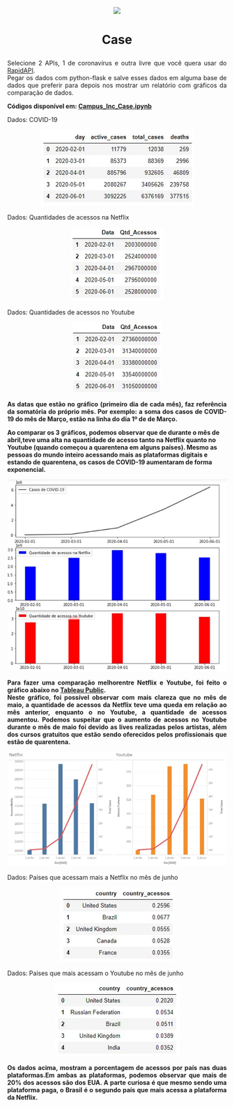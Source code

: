<p align="center"><img src="https://images.sympla.com.br/582488b7b625b.png"></p>

<h1><b><p align="center">Case</p></b></h1>
<p align="justify">Selecione 2 APIs, 1 de coronavírus e outra livre que você quera usar do <a href="https://coronavirus-map.p.rapidapi.com/v1/spots/summary">RapidAPI</a>.</br>
Pegar os dados com python-flask e salve esses dados em alguma base de dados que preferir para depois nos mostrar um relatório com gráficos da comparação de dados.</p>

<b><p align="justify">Códigos disponível em: <a href="https://github.com/yguenka/Campus_Inc_Case/blob/master/Campus%20Inc.ipynb">Campus_Inc_Case.ipynb</a></p></b>



<p align="justify">Dados: COVID-19</p>
<p align="center"><img src="Fotos/Capturar.JPG"></p>

<p align="justify">Dados: Quantidades de acessos na Netflix</p>
<p align="center"><img src="Fotos/Capturar1.JPG"></p>

<p align="justify">Dados: Quantidades de acessos no Youtube</p>
<p align="center"><img src="Fotos/Capturar3.JPG"></p>


<b><p align="justify">As datas que estão no gráfico (primeiro dia de cada mês), faz referência da somatória do próprio mês. Por exemplo: a soma dos casos de COVID-19 do mês de Março, estão na linha do dia 1º de de Março.

Ao comparar os 3 gráficos, podemos observar que de durante o mês de abril,teve uma alta na quantidade de acesso tanto na Netflix quanto no Youtube (quando começou a quarentena em alguns países). Mesmo as pessoas do mundo inteiro acessando mais as plataformas digitais e estando de quarentena, os casos de COVID-19 aumentaram de forma exponencial.</p></b>
<p align="center"><img src="Fotos/Capturar5.JPG"></p>


<b><p align="justify">Para fazer uma comparação melhorentre Netflix e Youtube, foi feito o gráfico abaixo no <a href="https://public.tableau.com/profile/yukari.guenka.yshida#!/vizhome/Campus_Inc_Case/Comparao?publish=yes">Tableau Public</a>.</br>
Neste gráfico, foi possível observar com mais clareza que no mês de maio, a quantidade de acessos da Netflix teve uma queda em relação ao mês anterior, enquanto o no Youtube, a quantidade de acessos aumentou. Podemos suspeitar que o aumento de acessos no Youtube durante o mês de maio foi devido as lives realizadas pelos artistas, além dos cursos gratuitos que estão sendo oferecidos pelos profissionais que estão de quarentena.</p></b>


<p align="center"><img src="Fotos/Capturar6.JPG"></p>
<p align="justify">Dados: Países que acessam mais a Netflix no mês de junho</p>
<p align="center"><img src="Fotos/Capturar2.JPG"></p>

<p align="justify">Dados: Países que mais acessam o Youtube no mês de junho</p>
<p align="center"><img src="Fotos/Capturar4.JPG"></p>

<b><p align="justify">Os dados acima, mostram a porcentagem de acessos por país nas duas plataformas.Em ambas as plataformas, podemos observar que mais de 20% dos acessos são dos EUA. A parte curiosa é que mesmo sendo uma plataforma paga, o Brasil é o segundo país que mais acessa a plataforma da Netflix.</p></b>